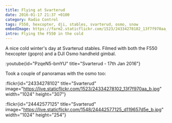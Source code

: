 ```yaml
---
title: Flying at Svarterud
date: 2016-01-17 21:37 +0100
category: Radio Control
tags: F550, hexcopter, dji, stables, svarterud, osmo, snow
embedImage: https://farm2.staticflickr.com/1523/24334278102_13f7f970aa_c.jpg
intro: Flying the F550 in the cold
---
```


A nice cold winter's day at Svarterud stables. Filmed with both the F550 hexcopter (gopro) and a DJI Osmo handheld gimbal.

:youtube{id="PzqeN5-bmYU" title="Svarterud - 17th Jan 2016"}

Took a couple of panoramas with the osmo too:

:flickr{id="24334278102" title="Svarterud" image="https://live.staticflickr.com/1523/24334278102_13f7f970aa_b.jpg" width="1024" height="307"}

:flickr{id="24442577125" title="Svarterud" image="https://live.staticflickr.com/1548/24442577125_d119657d5e_b.jpg" width="1024" height="254"}
